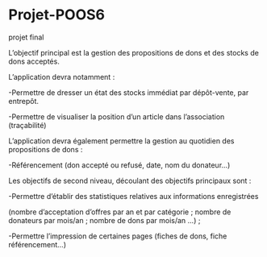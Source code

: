 # Projet-POOS6
projet final

L’objectif principal est la gestion des propositions de dons et des stocks de dons acceptés.

L’application devra notamment : 

-Permettre de dresser un état des stocks immédiat par dépôt-vente, par entrepôt. 

-Permettre de visualiser la position d’un article dans l’association (traçabilité)

L’application devra également permettre la gestion au quotidien des propositions de dons :

-Référencement (don accepté ou refusé, date, nom du donateur...) 

Les objectifs de second niveau, découlant des objectifs principaux sont : 

-Permettre d’établir des statistiques relatives aux informations enregistrées 

(nombre d’acceptation d’offres par an et par catégorie ; nombre de donateurs par mois/an ; nombre de dons par mois/an ...) ;

-Permettre l’impression de certaines pages (fiches de dons, fiche référencement...) 

